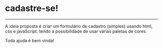 # cadastre-se!
---
A ideia proposta é criar um formulário de cadastro (simples) usando html, css e javaScript.
tendo a possibilidade de usar várias paletas de cores.

Toda ajuda é bem vinda!
